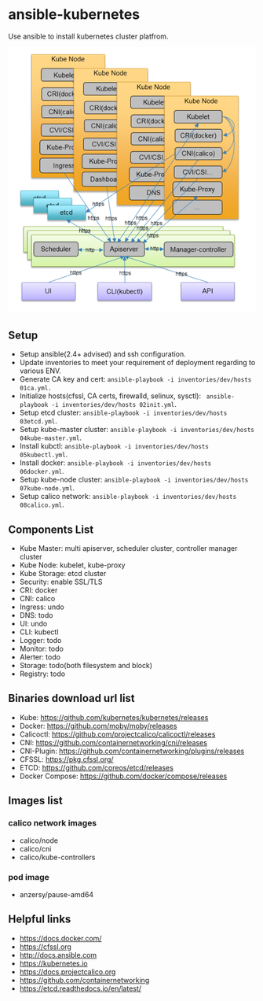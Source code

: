 # ansible-kubernetes

Use ansible to install kubernetes cluster platfrom.

![arch](img/arch.png)

## Setup
* Setup ansible(2.4+ advised) and ssh configuration.
* Update inventories to meet your requirement of deployment regarding to various ENV.
* Generate CA key and cert: ```ansible-playbook -i inventories/dev/hosts 01ca.yml.```
* Initialize hosts(cfssl, CA certs, firewalld, selinux, sysctl): ``` ansible-playbook -i inventories/dev/hosts 02init.yml```.
* Setup etcd cluster: ```ansible-playbook -i inventories/dev/hosts 03etcd.yml```.
* Setup kube-master cluster: ```ansible-playbook -i inventories/dev/hosts 04kube-master.yml```.
* Install kubctl: ```ansible-playbook -i inventories/dev/hosts 05kubectl.yml```.
* Install docker: ```ansible-playbook -i inventories/dev/hosts 06docker.yml```.
* Setup kube-node cluster: ```ansible-playbook -i inventories/dev/hosts 07kube-node.yml```.
* Setup calico network: ```ansible-playbook -i inventories/dev/hosts 08calico.yml```.

## Components List
* Kube Master: multi apiserver, scheduler cluster, controller manager cluster
* Kube Node: kubelet, kube-proxy
* Kube Storage: etcd cluster
* Security: enable SSL/TLS
* CRI: docker
* CNI: calico
* Ingress: undo
* DNS: todo
* UI: undo
* CLI: kubectl
* Logger: todo
* Monitor: todo
* Alerter: todo
* Storage: todo(both filesystem and block)
* Registry: todo

## Binaries download url list 
* Kube: https://github.com/kubernetes/kubernetes/releases
* Docker: https://github.com/moby/moby/releases
* Calicoctl: https://github.com/projectcalico/calicoctl/releases
* CNI: https://github.com/containernetworking/cni/releases
* CNI-Plugin: https://github.com/containernetworking/plugins/releases
* CFSSL: https://pkg.cfssl.org/
* ETCD: https://github.com/coreos/etcd/releases
* Docker Compose: https://github.com/docker/compose/releases

## Images list
### calico network images
* calico/node
* calico/cni
* calico/kube-controllers

### pod image
* anzersy/pause-amd64

## Helpful links
* https://docs.docker.com/
* https://cfssl.org
* http://docs.ansible.com
* https://kubernetes.io
* https://docs.projectcalico.org
* https://github.com/containernetworking
* https://etcd.readthedocs.io/en/latest/

